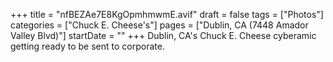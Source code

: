 +++
title = "nfBEZAe7E8KgOpmhmwmE.avif"
draft = false
tags = ["Photos"]
categories = ["Chuck E. Cheese's"]
pages = ["Dublin, CA (7448 Amador Valley Blvd)"]
startDate = ""
+++
Dublin, CA's Chuck E. Cheese cyberamic getting ready to be sent to corporate.
